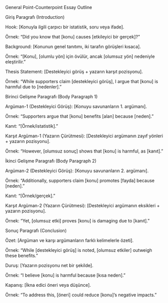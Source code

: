 General Point-Counterpoint Essay Outline

Giriş Paragrafı (Introduction)





Hook: [Konuyla ilgili çarpıcı bir istatistik, soru veya ifade].





Örnek: “Did you know that [konu] causes [etkileyici bir gerçek]?”



Background: [Konunun genel tanıtımı, iki tarafın görüşleri kısaca].





Örnek: “[Konu], [olumlu yön] için övülür, ancak [olumsuz yön] nedeniyle eleştirilir.”



Thesis Statement: [Destekleyici görüş + yazarın karşıt pozisyonu].





Örnek: “While supporters claim [destekleyici görüş], I argue that [konu] is harmful due to [nedenler].”

Birinci Gelişme Paragrafı (Body Paragraph 1)





Argüman-1 (Destekleyici Görüş): [Konuyu savunanların 1. argümanı].





Örnek: “Supporters argue that [konu] benefits [alan] because [neden].”



Kanıt: “[Örnek/istatistik].”



Karşıt Argüman-1 (Yazarın Çürütmesi): [Destekleyici argümanın zayıf yönleri + yazarın pozisyonu].





Örnek: “However, [olumsuz sonuç] shows that [konu] is harmful, as [kanıt].”

İkinci Gelişme Paragrafı (Body Paragraph 2)





Argüman-2 (Destekleyici Görüş): [Konuyu savunanların 2. argümanı].





Örnek: “Additionally, supporters claim [konu] promotes [fayda] because [neden].”



Kanıt: “[Örnek/gerçek].”



Karşıt Argüman-2 (Yazarın Çürütmesi): [Destekleyici argümanın eksikleri + yazarın pozisyonu].





Örnek: “Yet, [olumsuz etki] proves [konu] is damaging due to [kanıt].”

Sonuç Paragrafı (Conclusion)





Özet: [Argüman ve karşı argümanların farklı kelimelerle özeti].





Örnek: “While [destekleyici görüş] is noted, [olumsuz etkiler] outweigh these benefits.”



Duruş: [Yazarın pozisyonu net bir şekilde].





Örnek: “I believe [konu] is harmful because [kısa neden].”



Kapanış: [İkna edici öneri veya düşünce].





Örnek: “To address this, [öneri] could reduce [konu]’s negative impacts.”
